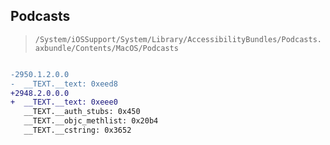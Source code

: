 ## Podcasts

> `/System/iOSSupport/System/Library/AccessibilityBundles/Podcasts.axbundle/Contents/MacOS/Podcasts`

```diff

-2950.1.2.0.0
-  __TEXT.__text: 0xeed8
+2948.2.0.0.0
+  __TEXT.__text: 0xeee0
   __TEXT.__auth_stubs: 0x450
   __TEXT.__objc_methlist: 0x20b4
   __TEXT.__cstring: 0x3652

```
